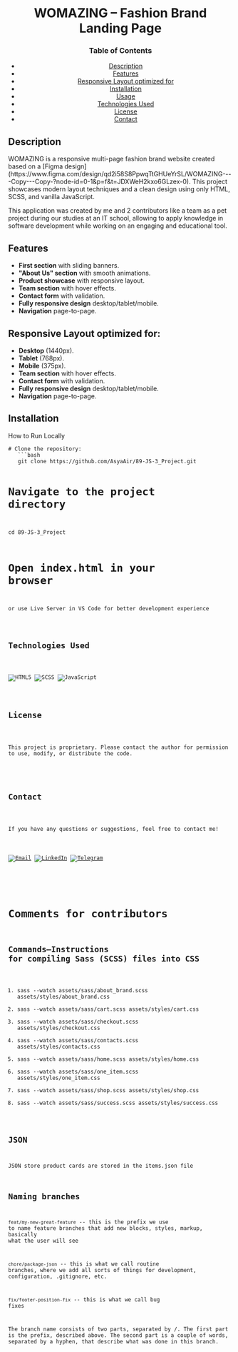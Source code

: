 <div id="header" align="center">
  <h1>WOMAZING – Fashion Brand Landing Page</h1>
  <h3>Table of Contents</h3>
  <ul>
    <li><a href="#description">Description</a></li>
    <li><a href="#features">Features</a></li>
    <li><a href="#features">Responsive Layout optimized for</a></li>
    <li><a href="#installation">Installation</a></li>
    <li><a href="#usage">Usage</a></li>
    <li><a href="#technologies-used">Technologies Used</a></li>
    <li><a href="#license">License</a></li>
    <li><a href="#contact">Contact</a></li>
  </ul>
</div>

<div id="body">
  <h2 id="description">Description</h2>
<p>
    WOMAZING is a responsive multi-page fashion brand website created based on a [Figma design](https://www.figma.com/design/qd2i58S8PpwqTtGHUeYrSL/WOMAZING----Copy---Copy-?node-id=0-1&p=f&t=JDXWeH2kxo6GLzex-0).  
This project showcases modern layout techniques and a clean design using only HTML, SCSS, and vanilla JavaScript.

  </p>
  <p>
    This application was created by me and 2 сontributors like a team as a pet project during our studies at an IT school, allowing to apply knowledge in software development while working on an engaging and educational tool.
  </p>

  <h2 id="features">Features</h2>
  <ul>
    <li><strong>First section</strong> with sliding banners.</li>
    <li><strong>"About Us" section</strong> with smooth animations.</li>
    <li><strong>Product showcase</strong> with responsive layout.</li>
    <li><strong>Team section</strong> with hover effects.</li>
    <li><strong>Contact form</strong> with validation.</li>
    <li><strong>Fully responsive design</strong> desktop/tablet/mobile.</li>
    <li><strong>Navigation</strong> page-to-page.</li>
  </ul>

  <h2 id="responsive_layout">Responsive Layout optimized for:</h2>
  <ul>
    <li><strong>Desktop</strong> (1440px).</li>
    <li><strong>Tablet</strong> (768px).</li>
    <li><strong>Mobile</strong> (375px).</li>
    <li><strong>Team section</strong> with hover effects.</li>
    <li><strong>Contact form</strong> with validation.</li>
    <li><strong>Fully responsive design</strong> desktop/tablet/mobile.</li>
    <li><strong>Navigation</strong> page-to-page.</li>
  </ul>

  <h2 id="installation">Installation</h2>
  <p>How to Run Locally</p>
  <pre><code># Clone the repository:
   ```bash
   git clone https://github.com/AsyaAir/89-JS-3_Project.git

# Navigate to the project directory
cd 89-JS-3_Project

# Open index.html in your browser
or use Live Server in VS Code for better development experience

  <h2 id="technologies-used">Technologies Used</h2>
  
![HTML5](https://img.shields.io/badge/-HTML5-E34F26?style=flat-square&logo=html5&logoColor=white)
![SCSS](https://img.shields.io/badge/-SCSS-CC6699?style=flat-square&logo=sass&logoColor=white)
![JavaScript](https://img.shields.io/badge/-JavaScript-F7DF1E?style=flat-square&logo=javascript&logoColor=black)

  <h2 id="license">License</h2>
  <p>This project is proprietary. Please contact the author for permission to use, modify, or distribute the code.</p>

  <h2 id="contact">Contact</h2>
  <p>If you have any questions or suggestions, feel free to contact me!</p>

[![Email](https://img.shields.io/badge/Email-D14836?style=flat-square&logo=gmail&logoColor=white)](mailto:anatulupnikoff@gmail.com)
[![LinkedIn](https://img.shields.io/badge/LinkedIn-0077B5?style=flat-square&logo=linkedin&logoColor=white)](https://www.linkedin.com/in/anastasia-tulupnikoff/)
[![Telegram](https://img.shields.io/badge/Telegram-2CA5E0?style=flat-square&logo=telegram&logoColor=white)](https://t.me/AsyaAir)
</div>

# Comments for contributors

## Commands—Instructions for compiling Sass (SCSS) files into CSS

1. sass --watch assets/sass/about_brand.scss assets/styles/about_brand.css
2. sass --watch assets/sass/cart.scss assets/styles/cart.css
3. sass --watch assets/sass/checkout.scss assets/styles/checkout.css
4. sass --watch assets/sass/contacts.scss assets/styles/contacts.css
5. sass --watch assets/sass/home.scss assets/styles/home.css
6. sass --watch assets/sass/one_item.scss assets/styles/one_item.css
7. sass --watch assets/sass/shop.scss assets/styles/shop.css
8. sass --watch assets/sass/success.scss assets/styles/success.css

## JSON
JSON store product cards are stored in the items.json file

## Naming branches

`feat/my-new-great-feature` -- this is the prefix we use to name feature branches that add new blocks, styles, markup, basically what the user will see

`chore/package-json` -- this is what we call routine branches, where we add all sorts of things for development, configuration, .gitignore, etc.

`fix/footer-position-fix` -- this is what we call bug fixes

The branch name consists of two parts, separated by /. The first part is the prefix, described above. The second part is a couple of words, separated by a hyphen, that describe what was done in this branch.

